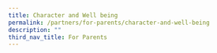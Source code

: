 ```yaml
---
title: Character and Well being
permalink: /partners/for-parents/character-and-well-being
description: ""
third_nav_title: For Parents
---
```


